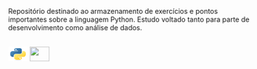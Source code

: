 Repositório destinado ao armazenamento de exercícios e pontos importantes sobre a linguagem Python. Estudo voltado tanto para parte de desenvolvimento como análise de dados. 

<div style="display: inline_block"><br>
<img height="30" width="40" src="https://raw.githubusercontent.com/devicons/devicon/master/icons/python/python-original.svg">
<img height="30" width="40" src="https://cdn.jsdelivr.net/gh/devicons/devicon/icons/jupyter/jupyter-original-wordmark.svg" />
